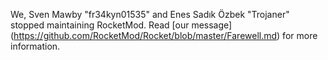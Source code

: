 We, Sven Mawby "fr34kyn01535" and Enes Sadık Özbek "Trojaner" stopped maintaining RocketMod. 
Read [our message] (https://github.com/RocketMod/Rocket/blob/master/Farewell.md) for more information.
